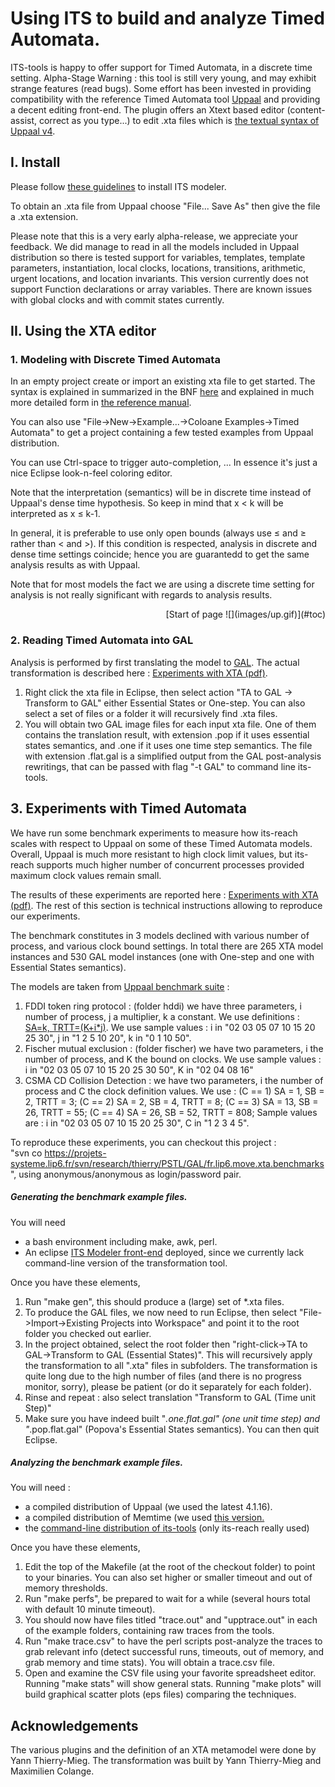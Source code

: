 # Using ITS to build and analyze Timed Automata.

ITS-tools is happy to offer support for Timed Automata, in a discrete time setting. Alpha-Stage Warning : this tool is still very young, and may exhibit strange features (read bugs). Some effort has been invested in providing compatibility with the reference Timed Automata tool [Uppaal](http://www.uppaal.org) and providing a decent editing front-end. The plugin offers an Xtext based editor (content-assist, correct as you type...) to edit .xta files which is [the textual syntax of Uppaal v4](http://www.it.uu.se/research/group/darts/uppaal/help.md?file=FileFormats.shtml).

<a name="toc"></a>

## <a name="sec:Install"></a>I. Install

Please follow [these guidelines](eclipsestart.md) to install ITS modeler.

To obtain an .xta file from Uppaal choose "File... Save As" then give the file a .xta extension.

Please note that this is a very early alpha-release, we appreciate your feedback. We did manage to read in all the models included in Uppaal distribution so there is tested support for variables, templates, template parameters, instantiation, local clocks, locations, transitions, arithmetic, urgent locations, and location invariants. This version currently does not support Function declarations or array variables. There are known issues with global clocks and with commit states currently.

## <a name="sec:TPNeditor"></a>II. Using the XTA editor

### <a name="ssec:modelTPN"></a>1\. Modeling with Discrete Timed Automata

In an empty project create or import an existing xta file to get started. The syntax is explained in summarized in the BNF [here](http://people.cs.aau.dk/~adavid/utap/syntax.html) and explained in much more detailed form in [the reference manual](http://www.it.uu.se/research/group/darts/uppaal/help.md?file=System_Descriptions/Model.shtml").

You can also use "File->New->Example...->Coloane Examples->Timed Automata" to get a project containing a few tested examples from Uppaal distribution.

You can use Ctrl-space to trigger auto-completion, ... In essence it's just a nice Eclipse look-n-feel coloring editor.

Note that the interpretation (semantics) will be in discrete time instead of Uppaal's dense time hypothesis. So keep in mind that x < k will be interpreted as x ≤ k-1.

In general, it is preferable to use only open bounds (always use ≤ and ≥ rather than < and >). If this condition is respected, analysis in discrete and dense time settings coincide; hence you are guarantedd to get the same analysis results as with Uppaal.

Note that for most models the fact we are using a discrete time setting for analysis is not really significant with regards to analysis results.

<div class="toplink" align="right">[Start of page ![](images/up.gif)](#toc)</div>

### <a name="ssec:importTA"></a>2\. Reading Timed Automata into GAL

Analysis is performed by first translating the model to [GAL](gal.md). The actual transformation is described here : [Experiments with XTA (pdf)](./files/xta-bench.pdf).

1.  Right click the xta file in Eclipse, then select action "TA to GAL -> Transform to GAL" either Essential States or One-step. You can also select a set of files or a folder it will recursively find .xta files.
2.  You will obtain two GAL image files for each input xta file. One of them contains the translation result, with extension .pop if it uses essential states semantics, and .one if it uses one time step semantics. The file with extension .flat.gal is a simplified output from the GAL post-analysis rewritings, that can be passed with flag "-t GAL" to command line its-tools.

## <a name="sec:bench"></a>3\. Experiments with Timed Automata

We have run some benchmark experiments to measure how its-reach scales with respect to Uppaal on some of these Timed Automata models. Overall, Uppaal is much more resistant to high clock limit values, but its-reach supports much higher number of concurrent processes provided maximum clock values remain small.

The results of these experiments are reported here : [Experiments with XTA (pdf)](./files/xta-bench.pdf). The rest of this section is technical instructions allowing to reproduce our experiments.

The benchmark constitutes in 3 models declined with various number of process, and various clock bound settings. In total there are 265 XTA model instances and 530 GAL model instances (one with One-step and one with Essential States semantics).

The models are taken from [Uppaal benchmark suite](www.it.uu.se/research/group/darts/uppaal/benchmarks/) :

1.  FDDI token ring protocol : (folder hddi) we have three parameters, i number of process, j a multiplier, k a constant. We use definitions : [SA=k, TRTT=(K+i*j)](https://srcdev.lip6.fr/trac/research/thierry/browser/PSTL/GAL/fr.lip6.move.xta.benchmarks/hddi/tokenring.gen.awk). We use sample values : i in "02 03 05 07 10 15 20 25 30", j in "1 2 5 10 20", k in "0 1 10 50".
2.  Fischer mutual exclusion : (folder fischer) we have two parameters, i the number of process, and K the bound on clocks. We use sample values : i in "02 03 05 07 10 15 20 25 30 50", K in "02 04 08 16"
3.  CSMA CD Collision Detection : we have two parameters, i the number of process and C the clock definition values. We use : (C == 1) SA = 1, SB = 2, TRTT = 3; (C == 2) SA = 2, SB = 4, TRTT = 8; (C == 3) SA = 13, SB = 26, TRTT = 55; (C == 4) SA = 26, SB = 52, TRTT = 808; Sample values are : i in "02 03 05 07 10 15 20 25 30", C in "1 2 3 4 5".

To reproduce these experiments, you can checkout this project :  
"svn co https://projets-systeme.lip6.fr/svn/research/thierry/PSTL/GAL/fr.lip6.move.xta.benchmarks", using anonymous/anonymous as login/password pair.

##### Generating the benchmark example files.

You will need

*   a bash environment including make, awk, perl.
*   An eclipse [ITS Modeler front-end](eclipsestart.md) deployed, since we currently lack command-line version of the transformation tool.

Once you have these elements,

1.  Run "make gen", this should produce a (large) set of *.xta files.
2.  To produce the GAL files, we now need to run Eclipse, then select "File->Import->Existing Projects into Workspace" and point it to the root folder you checked out earlier.
3.  In the project obtained, select the root folder then "right-click->TA to GAL->Transform to GAL (Essential States)". This will recursively apply the transformation to all ".xta" files in subfolders. The transformation is quite long due to the high number of files (and there is no progress monitor, sorry), please be patient (or do it separately for each folder).
4.  Rinse and repeat : also select translation "Transform to GAL (Time unit Step)"
5.  Make sure you have indeed built "*.one.flat.gal" (one unit time step) and "*.pop.flat.gal" (Popova's Essential States semantics). You can then quit Eclipse.

##### Analyzing the benchmark example files.

You will need :

*   a compiled distribution of Uppaal (we used the latest 4.1.16).
*   a compiled distribution of Memtime (we used [this version.](http://tiger.cs.tsinghua.edu.cn/Students/yangjl/memtime/)
*   the [command-line distribution of its-tools](http://move.lip6.fr/software/DDD/itstools.md#sec:cldl) (only its-reach really used)

Once you have these elements,

1.  Edit the top of the Makefile (at the root of the checkout folder) to point to your binaries. You can also set higher or smaller timeout and out of memory thresholds.
2.  Run "make perfs", be prepared to wait for a while (several hours total with default 10 minute timeout).
3.  You should now have files titled "trace.out" and "upptrace.out" in each of the example folders, containing raw traces from the tools.
4.  Run "make trace.csv" to have the perl scripts post-analyze the traces to grab relevant info (detect successful runs, timeouts, out of memory, and grab memory and time stats). You will obtain a trace.csv file.
5.  Open and examine the CSV file using your favorite spreadsheet editor. Running "make stats" will show general stats. Running "make plots" will build graphical scatter plots (eps files) comparing the techniques.

## <a name="sec:Ack"></a>Acknowledgements

The various plugins and the definition of an XTA metamodel were done by Yann Thierry-Mieg. The transformation was built by Yann Thierry-Mieg and Maximilien Colange.